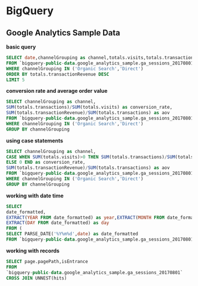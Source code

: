 # BigQuery
## Google Analytics Sample Data
**basic query**<br>
```SQL
SELECT date,channelGrouping as channel,totals.visits,totals.transactionRevenue 
FROM `bigquery-public-data.google_analytics_sample.ga_sessions_20170801` 
WHERE channelGrouping IN ('Organic Search','Direct')
ORDER BY totals.transactionRevenue DESC
LIMIT 5
```
**conversion rate and average order value**<br>
```SQL
SELECT channelGrouping as channel,
SUM(totals.transactions)/SUM(totals.visits) as conversion_rate,
SUM(totals.transactionRevenue)/SUM(totals.transactions) as aov
FROM `bigquery-public-data.google_analytics_sample.ga_sessions_20170801` 
WHERE channelGrouping IN ('Organic Search','Direct')
GROUP BY channelGrouping
```
**using case statements**<br>
```SQL
SELECT channelGrouping as channel,
CASE WHEN SUM(totals.visits)>0 THEN SUM(totals.transactions)/SUM(totals.visits)
ELSE 0 END as conversion_rate,
SUM(totals.transactionRevenue)/SUM(totals.transactions) as aov
FROM `bigquery-public-data.google_analytics_sample.ga_sessions_20170801` 
WHERE channelGrouping IN ('Organic Search','Direct')
GROUP BY channelGrouping
```
**working with date time**<br>
```SQL
SELECT 
date_formatted,
EXTRACT(YEAR FROM date_formatted) as year,EXTRACT(MONTH FROM date_formatted) as month,
EXTRACT(DAY FROM date_formatted) as day
FROM (
SELECT PARSE_DATE('%Y%m%d',date) as date_formatted
FROM `bigquery-public-data.google_analytics_sample.ga_sessions_20170801`)
```
**working with records**<br>
```SQL
SELECT page.pagePath,isEntrance
FROM 
`bigquery-public-data.google_analytics_sample.ga_sessions_20170801`
CROSS JOIN UNNEST(hits)
```
